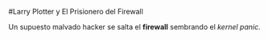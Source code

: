 #Larry Plotter y El Prisionero del Firewall

Un supuesto malvado hacker se salta el **firewall** sembrando el *kernel panic*.

